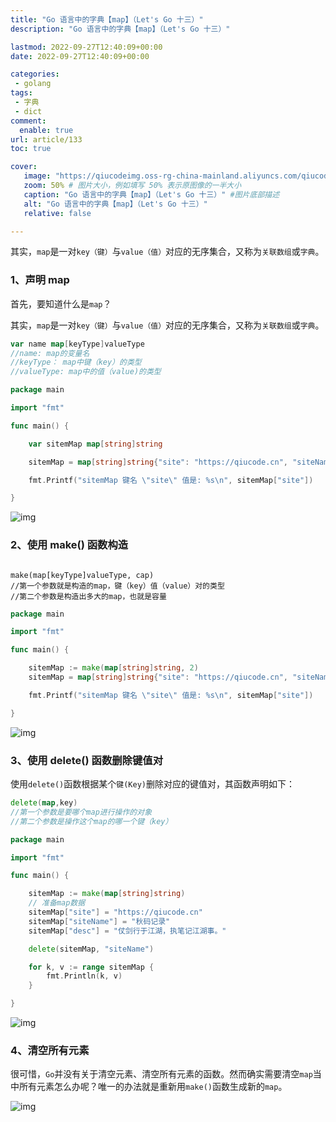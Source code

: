 ```yaml
---
title: "Go 语言中的字典【map】（Let's Go 十三）"
description: "Go 语言中的字典【map】（Let's Go 十三）"

lastmod: 2022-09-27T12:40:09+00:00
date: 2022-09-27T12:40:09+00:00

categories:
 - golang
tags:
 - 字典
 - dict
comment:
  enable: true
url: article/133
toc: true

cover:
   image: "https://qiucodeimg.oss-rg-china-mainland.aliyuncs.com/qiucode2020/1664282202977.png" #图片路径例如：posts/tech/123/123.png
   zoom: 50% # 图片大小，例如填写 50% 表示原图像的一半大小
   caption: "Go 语言中的字典【map】（Let's Go 十三）" #图片底部描述
   alt: "Go 语言中的字典【map】（Let's Go 十三）"
   relative: false

---
```


其实，```map```是一对```key（键）```与```value（值）```对应的无序集合，又称为```关联数组```或```字典```。

<!--more-->

### 1、声明 map

首先，要知道什么是`map`？

其实，`map`是一对`key（键）`与`value（值）`对应的无序集合，又称为`关联数组`或`字典`。

```go
var name map[keyType]valueType
//name: map的变量名
//keyType： map中键（key）的类型
//valueType: map中的值（value)的类型
```



```go
package main

import "fmt"

func main() {

    var sitemMap map[string]string

    sitemMap = map[string]string{"site": "https://qiucode.cn", "siteName": "秋码记录"}

    fmt.Printf("sitemMap 键名 \"site\" 值是: %s\n", sitemMap["site"])

}
```



![img](https://qiucodeimg.oss-rg-china-mainland.aliyuncs.com/qiucode2020/1664282202977.png)

### 2、使用 make() 函数构造

```golang

make(map[keyType]valueType, cap)
//第一个参数就是构造的map，键（key）值（value）对的类型
//第二个参数是构造出多大的map，也就是容量
```



```go
package main

import "fmt"

func main() {

    sitemMap := make(map[string]string, 2)
    sitemMap = map[string]string{"site": "https://qiucode.cn", "siteName": "秋码记录"}

    fmt.Printf("sitemMap 键名 \"site\" 值是: %s\n", sitemMap["site"])

}
```



![img](https://qiucodeimg.oss-rg-china-mainland.aliyuncs.com/qiucode2020/1664282242446.png)

### 3、使用 delete() 函数删除键值对

使用`delete()`函数根据某个`键(Key)`删除对应的键值对，其函数声明如下：

```go
delete(map,key)
//第一个参数是要哪个map进行操作的对象
//第二个参数是操作这个map的哪一个键（key）
```



```go
package main

import "fmt"

func main() {

    sitemMap := make(map[string]string)
    // 准备map数据
    sitemMap["site"] = "https://qiucode.cn"
    sitemMap["siteName"] = "秋码记录"
    sitemMap["desc"] = "仗剑行于江湖，执笔记江湖事。"

    delete(sitemMap, "siteName")

    for k, v := range sitemMap {
        fmt.Println(k, v)
    }

}
```



![img](https://qiucodeimg.oss-rg-china-mainland.aliyuncs.com/qiucode2020/1664282276070.png)

### 4、清空所有元素

很可惜，`Go`并没有关于清空元素、清空所有元素的函数。然而确实需要清空`map`当中所有元素怎么办呢？唯一的办法就是重新用`make()`函数生成新的`map`。

![img](https://qiucodeimg.oss-rg-china-mainland.aliyuncs.com/qiucode2020/1664282321514.png)
